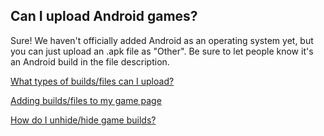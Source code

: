 ## Can I upload Android games?

Sure! We haven't officially added Android as an operating system yet, but you can just upload an .apk file as "Other". Be sure to let people know it's an Android build in the file description.

[What types of builds/files can I upload?](Link)

[Adding builds/files to my game page](Link)

[How do I unhide/hide game builds?](Link)
